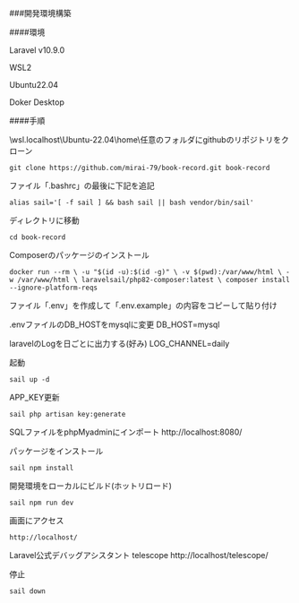 ###開発環境構築

####環境

Laravel v10.9.0

WSL2

Ubuntu22.04

Doker Desktop


####手順

\\wsl.localhost\Ubuntu-22.04\home\任意のフォルダにgithubのリポジトリをクローン
```
git clone https://github.com/mirai-79/book-record.git book-record
```
ファイル「.bashrc」の最後に下記を追記
```
alias sail='[ -f sail ] && bash sail || bash vendor/bin/sail'
```

ディレクトリに移動
```
cd book-record
```

Composerのパッケージのインストール
```
docker run --rm \ -u "$(id -u):$(id -g)" \ -v $(pwd):/var/www/html \ -w /var/www/html \ laravelsail/php82-composer:latest \ composer install --ignore-platform-reqs
```
ファイル「.env」を作成して「.env.example」の内容をコピーして貼り付け

.envファイルのDB_HOSTをmysqlに変更
DB_HOST=mysql

laravelのLogを日ごとに出力する(好み)
LOG_CHANNEL=daily

起動
```
sail up -d
```
APP_KEY更新
```
sail php artisan key:generate
```

SQLファイルをphpMyadminにインポート
http://localhost:8080/

パッケージをインストール
```
sail npm install
```

開発環境をローカルにビルド(ホットリロード)
```
sail npm run dev
```

画面にアクセス
```
http://localhost/
```

Laravel公式デバッグアシスタント telescope
http://localhost/telescope/


停止
```
sail down
```

